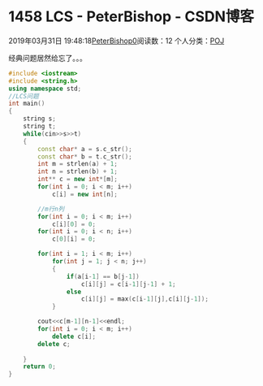 # 1458 LCS - PeterBishop - CSDN博客





2019年03月31日 19:48:18[PeterBishop0](https://me.csdn.net/qq_40061421)阅读数：12
个人分类：[POJ](https://blog.csdn.net/qq_40061421/article/category/7589386)









经典问题居然给忘了。。。 

```cpp
#include <iostream>
#include <string.h>
using namespace std;
//LCS问题
int main()
{
    string s;
    string t;
    while(cin>>s>>t)
    {
        const char* a = s.c_str();
        const char* b = t.c_str();
        int m = strlen(a) + 1;
        int n = strlen(b) + 1;
        int** c = new int*[m];
        for(int i = 0; i < m; i++)
            c[i] = new int[n];

        //m行n列
        for(int i = 0; i < m; i++)
            c[i][0] = 0;
        for(int i = 0; i < n; i++)
            c[0][i] = 0;

        for(int i = 1; i < m; i++)
            for(int j = 1; j < n; j++)
            {
                if(a[i-1] == b[j-1])
                    c[i][j] = c[i-1][j-1] + 1;
                else
                    c[i][j] = max(c[i-1][j],c[i][j-1]);
            }

        cout<<c[m-1][n-1]<<endl;
        for(int i = 0; i < m; i++)
            delete c[i];
        delete c;
        
    }
    return 0;
}
```





